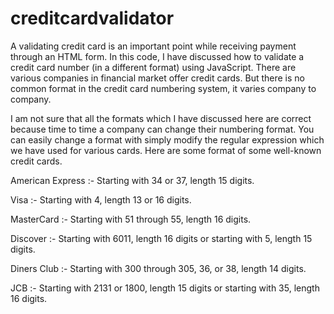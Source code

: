 # creditcardvalidator

A validating credit card is an important point while receiving payment through an HTML form. In this code, I have discussed how to validate a credit card number (in a different format) using JavaScript. There are various companies in financial market offer credit cards. But there is no common format in the credit card numbering system, it varies company to company. 

I am not sure that all the formats which I have discussed here are correct because time to time a company can change their numbering format. You can easily change a format with simply modify the regular expression which we have used for various cards. Here are some format of some well-known credit cards.

American Express :- Starting with 34 or 37, length 15 digits.

Visa :- Starting with 4, length 13 or 16 digits.

MasterCard :- Starting with 51 through 55, length 16 digits.

Discover :- Starting with 6011, length 16 digits or starting with 5, length 15 digits.

Diners Club :- Starting with 300 through 305, 36, or 38, length 14 digits.

JCB :- Starting with 2131 or 1800, length 15 digits or starting with 35, length 16 digits.
